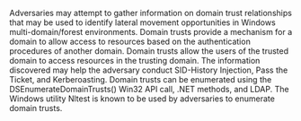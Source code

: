 Adversaries may attempt to gather information on domain trust relationships that may be used to identify lateral movement opportunities in Windows multi-domain/forest environments. Domain trusts provide a mechanism for a domain to allow access to resources based on the authentication procedures of another domain. Domain trusts allow the users of the trusted domain to access resources in the trusting domain. The information discovered may help the adversary conduct SID-History Injection, Pass the Ticket, and Kerberoasting. Domain trusts can be enumerated using the DSEnumerateDomainTrusts() Win32 API call, .NET methods, and LDAP. The Windows utility Nltest is known to be used by adversaries to enumerate domain trusts.
